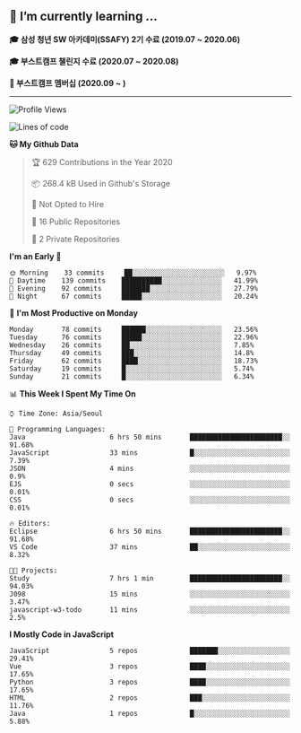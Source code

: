 ## 🌱 I’m currently learning ...

**🎓 삼성 청년 SW 아카데미(SSAFY) 2기 수료 (2019.07 ~ 2020.06)**

**🎓 부스트캠프 챌린지 수료 (2020.07 ~ 2020.08)**

**🏃  부스트캠프 멤버십 (2020.09 ~ )**
 
-----

<!--START_SECTION:waka-->
![Profile Views](http://img.shields.io/badge/Profile%20Views-60-blue)

![Lines of code](https://img.shields.io/badge/From%20Hello%20World%20I%27ve%20Written-33.4%20million%20lines%20of%20code-blue)

**🐱 My Github Data** 

> 🏆 629 Contributions in the Year 2020
 > 
> 📦 268.4 kB Used in Github's Storage 
 > 
> 🚫 Not Opted to Hire
 > 
> 📜 16 Public Repositories
 > 
> 🔑 2 Private Repositories 

**I'm an Early 🐤** 

```text
🌞 Morning    33 commits     ██░░░░░░░░░░░░░░░░░░░░░░░   9.97% 
🌆 Daytime    139 commits    ██████████░░░░░░░░░░░░░░░   41.99% 
🌃 Evening    92 commits     ███████░░░░░░░░░░░░░░░░░░   27.79% 
🌙 Night      67 commits     █████░░░░░░░░░░░░░░░░░░░░   20.24%

```
📅 **I'm Most Productive on Monday** 

```text
Monday       78 commits     ██████░░░░░░░░░░░░░░░░░░░   23.56% 
Tuesday      76 commits     █████░░░░░░░░░░░░░░░░░░░░   22.96% 
Wednesday    26 commits     ██░░░░░░░░░░░░░░░░░░░░░░░   7.85% 
Thursday     49 commits     ███░░░░░░░░░░░░░░░░░░░░░░   14.8% 
Friday       62 commits     ████░░░░░░░░░░░░░░░░░░░░░   18.73% 
Saturday     19 commits     █░░░░░░░░░░░░░░░░░░░░░░░░   5.74% 
Sunday       21 commits     █░░░░░░░░░░░░░░░░░░░░░░░░   6.34%

```


📊 **This Week I Spent My Time On** 

```text
⌚︎ Time Zone: Asia/Seoul

💬 Programming Languages: 
Java                     6 hrs 50 mins       ███████████████████████░░   91.68% 
JavaScript               33 mins             █░░░░░░░░░░░░░░░░░░░░░░░░   7.39% 
JSON                     4 mins              ░░░░░░░░░░░░░░░░░░░░░░░░░   0.9% 
EJS                      0 secs              ░░░░░░░░░░░░░░░░░░░░░░░░░   0.01% 
CSS                      0 secs              ░░░░░░░░░░░░░░░░░░░░░░░░░   0.01%

🔥 Editors: 
Eclipse                  6 hrs 50 mins       ███████████████████████░░   91.68% 
VS Code                  37 mins             ██░░░░░░░░░░░░░░░░░░░░░░░   8.32%

🐱‍💻 Projects: 
Study                    7 hrs 1 min         ███████████████████████░░   94.03% 
J098                     15 mins             ░░░░░░░░░░░░░░░░░░░░░░░░░   3.47% 
javascript-w3-todo       11 mins             ░░░░░░░░░░░░░░░░░░░░░░░░░   2.5%

```

**I Mostly Code in JavaScript** 

```text
JavaScript               5 repos             ███████░░░░░░░░░░░░░░░░░░   29.41% 
Vue                      3 repos             ████░░░░░░░░░░░░░░░░░░░░░   17.65% 
Python                   3 repos             ████░░░░░░░░░░░░░░░░░░░░░   17.65% 
HTML                     2 repos             ███░░░░░░░░░░░░░░░░░░░░░░   11.76% 
Java                     1 repos             █░░░░░░░░░░░░░░░░░░░░░░░░   5.88%

```



<!--END_SECTION:waka-->

